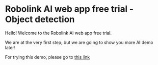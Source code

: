 # Robolink AI web app free trial - Object detection

Hello! Welcome to the Robolink AI web app free trial.

We are at the very first step, but we are going to show you more AI demo later!

For trying this demo, please go to [this link](https://robolinkinc.github.io/object-detection)
